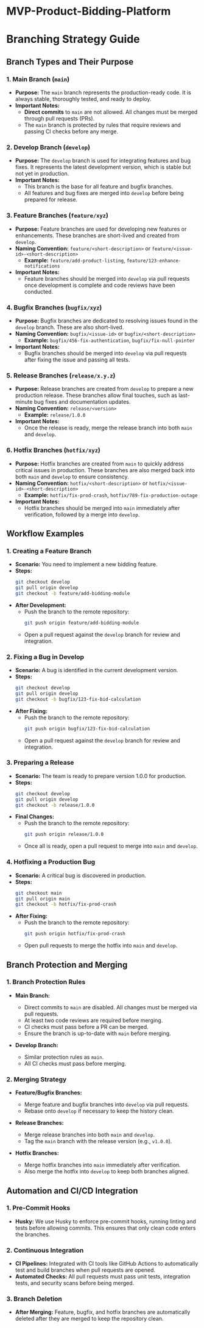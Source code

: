 # MVP-Product-Bidding-Platform

# **Branching Strategy Guide**

## **Branch Types and Their Purpose**

### **1. Main Branch (`main`)**
- **Purpose:** The `main` branch represents the production-ready code. It is always stable, thoroughly tested, and ready to deploy.
- **Important Notes:**
  - **Direct commits** to `main` are not allowed. All changes must be merged through pull requests (PRs).
  - The `main` branch is protected by rules that require reviews and passing CI checks before any merge.

### **2. Develop Branch (`develop`)**
- **Purpose:** The `develop` branch is used for integrating features and bug fixes. It represents the latest development version, which is stable but not yet in production.
- **Important Notes:**
  - This branch is the base for all feature and bugfix branches.
  - All features and bug fixes are merged into `develop` before being prepared for release.

### **3. Feature Branches (`feature/xyz`)**
- **Purpose:** Feature branches are used for developing new features or enhancements. These branches are short-lived and created from `develop`.
- **Naming Convention:** `feature/<short-description>` or `feature/<issue-id>-<short-description>`
  - **Example:** `feature/add-product-listing`, `feature/123-enhance-notifications`
- **Important Notes:**
  - Feature branches should be merged into `develop` via pull requests once development is complete and code reviews have been conducted.

### **4. Bugfix Branches (`bugfix/xyz`)**
- **Purpose:** Bugfix branches are dedicated to resolving issues found in the `develop` branch. These are also short-lived.
- **Naming Convention:** `bugfix/<issue-id>` or `bugfix/<short-description>`
  - **Example:** `bugfix/456-fix-authentication`, `bugfix/fix-null-pointer`
- **Important Notes:**
  - Bugfix branches should be merged into `develop` via pull requests after fixing the issue and passing all tests.

### **5. Release Branches (`release/x.y.z`)**
- **Purpose:** Release branches are created from `develop` to prepare a new production release. These branches allow final touches, such as last-minute bug fixes and documentation updates.
- **Naming Convention:** `release/<version>`
  - **Example:** `release/1.0.0`
- **Important Notes:**
  - Once the release is ready, merge the release branch into both `main` and `develop`.

### **6. Hotfix Branches (`hotfix/xyz`)**
- **Purpose:** Hotfix branches are created from `main` to quickly address critical issues in production. These branches are also merged back into both `main` and `develop` to ensure consistency.
- **Naming Convention:** `hotfix/<short-description>` or `hotfix/<issue-id>-<short-description>`
  - **Example:** `hotfix/fix-prod-crash`, `hotfix/789-fix-production-outage`
- **Important Notes:**
  - Hotfix branches should be merged into `main` immediately after verification, followed by a merge into `develop`.

## **Workflow Examples**

### **1. Creating a Feature Branch**
- **Scenario:** You need to implement a new bidding feature.
- **Steps:**
  ```bash
  git checkout develop
  git pull origin develop
  git checkout -b feature/add-bidding-module
  ```
- **After Development:**
  - Push the branch to the remote repository:
    ```bash
    git push origin feature/add-bidding-module
    ```
  - Open a pull request against the `develop` branch for review and integration.

### **2. Fixing a Bug in Develop**
- **Scenario:** A bug is identified in the current development version.
- **Steps:**
  ```bash
  git checkout develop
  git pull origin develop
  git checkout -b bugfix/123-fix-bid-calculation
  ```
- **After Fixing:**
  - Push the branch to the remote repository:
    ```bash
    git push origin bugfix/123-fix-bid-calculation
    ```
  - Open a pull request against the `develop` branch for review and integration.

### **3. Preparing a Release**
- **Scenario:** The team is ready to prepare version 1.0.0 for production.
- **Steps:**
  ```bash
  git checkout develop
  git pull origin develop
  git checkout -b release/1.0.0
  ```
- **Final Changes:**
  - Push the branch to the remote repository:
    ```bash
    git push origin release/1.0.0
    ```
  - Once all is ready, open a pull request to merge into `main` and `develop`.

### **4. Hotfixing a Production Bug**
- **Scenario:** A critical bug is discovered in production.
- **Steps:**
  ```bash
  git checkout main
  git pull origin main
  git checkout -b hotfix/fix-prod-crash
  ```
- **After Fixing:**
  - Push the branch to the remote repository:
    ```bash
    git push origin hotfix/fix-prod-crash
    ```
  - Open pull requests to merge the hotfix into `main` and `develop`.

## **Branch Protection and Merging**

### **1. Branch Protection Rules**
- **Main Branch:**
  - Direct commits to `main` are disabled. All changes must be merged via pull requests.
  - At least two code reviews are required before merging.
  - CI checks must pass before a PR can be merged.
  - Ensure the branch is up-to-date with `main` before merging.

- **Develop Branch:**
  - Similar protection rules as `main`.
  - All CI checks must pass before merging.

### **2. Merging Strategy**
- **Feature/Bugfix Branches:**
  - Merge feature and bugfix branches into `develop` via pull requests.
  - Rebase onto `develop` if necessary to keep the history clean.

- **Release Branches:**
  - Merge release branches into both `main` and `develop`.
  - Tag the `main` branch with the release version (e.g., `v1.0.0`).

- **Hotfix Branches:**
  - Merge hotfix branches into `main` immediately after verification.
  - Also merge the hotfix into `develop` to keep both branches aligned.

## **Automation and CI/CD Integration**

### **1. Pre-Commit Hooks**
- **Husky:** We use Husky to enforce pre-commit hooks, running linting and tests before allowing commits. This ensures that only clean code enters the branches.

### **2. Continuous Integration**
- **CI Pipelines:** Integrated with CI tools like GitHub Actions to automatically test and build branches when pull requests are opened.
- **Automated Checks:** All pull requests must pass unit tests, integration tests, and security scans before being merged.

### **3. Branch Deletion**
- **After Merging:** Feature, bugfix, and hotfix branches are automatically deleted after they are merged to keep the repository clean.
